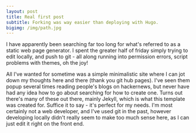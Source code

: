 ```yaml
---
layout: post
title: Real first post  
subtitle: Forking was way easier than deploying with Hugo.
bigimg: /img/path.jpg
---
```


I have apparently been searching far too long for what's referred to as a static web page generator.  I spent the greater half of friday simply trying to edit locally, and push to git - all along running into permission errors, script problems with themes, oh the joy!  

All I've wanted for sometime was a simple minimalistic site where I can jot down my thoughts here and there (thank you git hub pages).  I've seen them popup several times reading people's blogs on hackernews, but never have had any idea how to go about searching for how to create one.  Turns out there's many of these out there, mainly Jekyll, which is what this template was created for.  Suffice it to say - it's perfect for my needs.  I'm most certainly not a web developer, and I've used git in the past, however developing locally didn't really seem to make too much sense here, as I can just edit it right on the front end.
